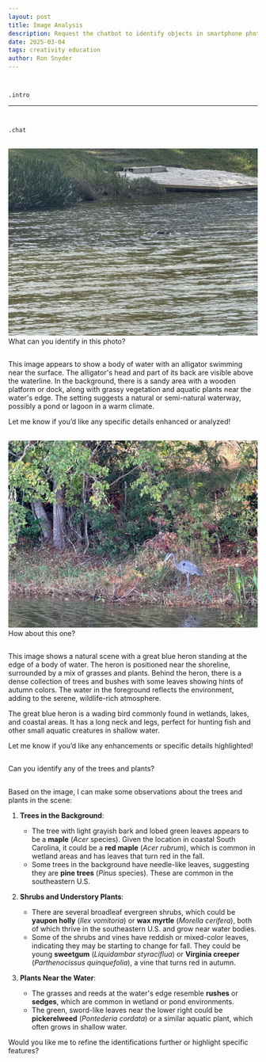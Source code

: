 ```yaml
---
layout: post
title: Image Analysis
description: Request the chatbot to identify objects in smartphone photographs.  The photos include various types of wildlife.
date: 2025-03-04
tags: creativity education
author: Ron Snyder
---
```


#
`.intro`

---

#
`.chat`

##

![](/chats/photos/alligator.jpg)
What can you identify in this photo?

##

This image appears to show a body of water with an alligator swimming near the surface. The alligator's head and part of its back are visible above the waterline. In the background, there is a sandy area with a wooden platform or dock, along with grassy vegetation and aquatic plants near the water's edge. The setting suggests a natural or semi-natural waterway, possibly a pond or lagoon in a warm climate. 

Let me know if you’d like any specific details enhanced or analyzed!

##

![](/chats/photos/great-blue-heron.jpg)
How about this one?

##

This image shows a natural scene with a great blue heron standing at the edge of a body of water. The heron is positioned near the shoreline, surrounded by a mix of grasses and plants. Behind the heron, there is a dense collection of trees and bushes with some leaves showing hints of autumn colors. The water in the foreground reflects the environment, adding to the serene, wildlife-rich atmosphere.

The great blue heron is a wading bird commonly found in wetlands, lakes, and coastal areas. It has a long neck and legs, perfect for hunting fish and other small aquatic creatures in shallow water.

Let me know if you’d like any enhancements or specific details highlighted!

##

Can you identify any of the trees and plants?

##

Based on the image, I can make some observations about the trees and plants in the scene:

1. **Trees in the Background**:
   - The tree with light grayish bark and lobed green leaves appears to be a **maple** (*Acer* species). Given the location in coastal South Carolina, it could be a **red maple** (*Acer rubrum*), which is common in wetland areas and has leaves that turn red in the fall.
   - Some trees in the background have needle-like leaves, suggesting they are **pine trees** (*Pinus* species). These are common in the southeastern U.S.

2. **Shrubs and Understory Plants**:
   - There are several broadleaf evergreen shrubs, which could be **yaupon holly** (*Ilex vomitoria*) or **wax myrtle** (*Morella cerifera*), both of which thrive in the southeastern U.S. and grow near water bodies.
   - Some of the shrubs and vines have reddish or mixed-color leaves, indicating they may be starting to change for fall. They could be young **sweetgum** (*Liquidambar styraciflua*) or **Virginia creeper** (*Parthenocissus quinquefolia*), a vine that turns red in autumn.

3. **Plants Near the Water**:
   - The grasses and reeds at the water's edge resemble **rushes** or **sedges**, which are common in wetland or pond environments.
   - The green, sword-like leaves near the lower right could be **pickerelweed** (*Pontederia cordata*) or a similar aquatic plant, which often grows in shallow water.

Would you like me to refine the identifications further or highlight specific features?